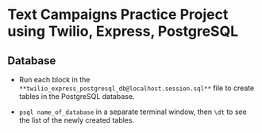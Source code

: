 # Text Campaigns Practice Project using Twilio, Express, PostgreSQL

## Database

- Run each block in the `**twilio_express_postgresql_db@localhost.session.sql**` file to create tables in the PostgreSQL database.

- `psql name_of_database` in a separate terminal window, then `\dt` to see the list of the newly created tables.
